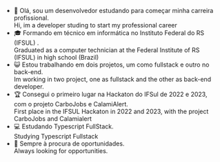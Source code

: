 - 🔭 Olá, sou um desenvolvedor estudando para começar minha carreira profissional. <br>
     Hi, im a developer studing to start my professional career
- 🎓 Formando em técnico em informática no Instituto Federal do RS (IFSUL) . <br>
     Graduated as a computer technician at the Federal Institute of RS (IFSUL) in high school (Brazil)
- 😺 Estou trabalhando em dois projetos, um como fullstack e outro no back-end. <br>
     Im working in two project, one as fullstack and the other as back-end developer.
- 🏆 Consegui o primeiro lugar na Hackaton do IFSul de 2022 e 2023, com o projeto CarboJobs e CalamiAlert. <br>
     First place in the IFSUL Hackaton in 2022 and 2023, with the project CarboJobs and Calamialert
- 💻 Estudando Typescript FullStack. <br>
     Studying Typescript Fullstack
- 🚀 Sempre à procura de oportunidades. <br>
      Always looking for opportunities.
